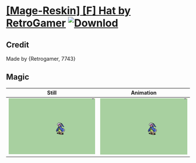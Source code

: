 # [\[Mage-Reskin\] \[F\] Hat by RetroGamer](./) [![Downlod](https://img.shields.io/badge/Download--red?style=social&logo=github)](https://minhaskamal.github.io/DownGit/#/home?url=https://github.com/Klokinator/FE-Repo/tree/main/Battle%20Animations%2FMagi%20-%20Nature-Type%2F%5BMage-Reskin%5D%20%5BF%5D%20Hat%20by%20RetroGamer%2F6.%20Magic)

## Credit

Made by {Retrogamer, 7743}

## Magic

| Still | Animation |
| :---: | :-------: |
| ![Magic still](./Magic_000.png) | ![Magic animation](./Magic.gif) |
